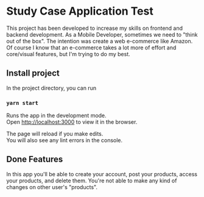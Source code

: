 # Study Case Application Test

This project has been developed to increase my skills on frontend and backend development.
As a Mobile Developer, sometimes we need to "think out of the box". The intention was 
create a web e-commerce like Amazon. Of course I know that an e-commerce takes a lot
more of effort and core/visual features, but I'm trying to do my best.

## Install project

In the project directory, you can run

### `yarn start`

Runs the app in the development mode.\
Open [http://localhost:3000](http://localhost:3000) to view it in the browser.

The page will reload if you make edits.\
You will also see any lint errors in the console.

## Done Features
In this app you'll be able to create your account, post your products, access your products, and delete them. You're not able to make any kind of changes on other user's "products".
